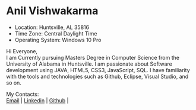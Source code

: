 # Anil Vishwakarma

* Location: Huntsville, AL 35816
* Time Zone: Central Daylight Time
* Operating System: Windows 10 Pro  

Hi Everyone,  
I am Currently pursuing Masters Degree in Computer Science from the University of Alabama in Huntsville. I am passionate about Software development using JAVA, HTML5, CSS3, JavaScript, SQL. I have familiarity with the tools and technologies such as Github, Eclipse, Visual Studio, and so on. 
 
My Contacts:   
[Email](vishwakarmaanil321@gmail.com) | [Linkedin](https://www.linkedin.com/in/anilvishwakarma/) | [Github](https://github.com/vishwakarmaanil) | 

